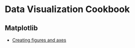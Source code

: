 # Data Visualization Cookbook

## Matplotlib

* [Creating figures and axes](../matplotlib/creating_figures_and_axes.ipynb)